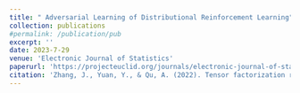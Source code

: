```yaml
---
title: " Adversarial Learning of Distributional Reinforcement Learning"
collection: publications
#permalink: /publication/pub
excerpt: ''
date: 2023-7-29
venue: 'Electronic Journal of Statistics'
paperurl: 'https://projecteuclid.org/journals/electronic-journal-of-statistics/volume-16/issue-1/Tensor-factorization-recommender-systems-with-dependency/10.1214/22-EJS1978.full'
citation: 'Zhang, J., Yuan, Y., & Qu, A. (2022). Tensor factorization recommender systems with dependency. Electronic Journal of Statistics, 16, 2175-2205.'
---
```


